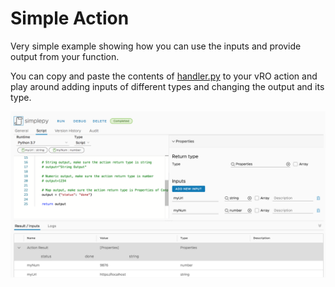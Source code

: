 # Simple Action

Very simple example showing how you can use the inputs and provide output from your function.

You can copy and paste the contents of [handler.py](handler.py) to your vRO action and play around adding inputs of different types and changing the output and its type.

![vRO Simple Action and Run](screen.png)
